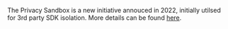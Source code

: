 The Privacy Sandbox is a new initiative annouced in 2022, initially utilsed for 3rd party SDK isolation. More details can be found [here](https://developer.android.com/design-for-safety/privacy-sandbox).
